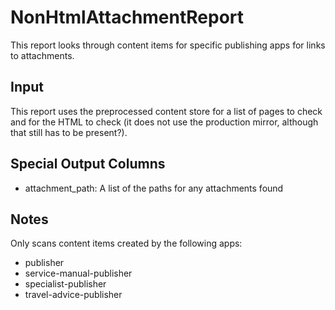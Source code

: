 # NonHtmlAttachmentReport

This report looks through content items for specific publishing apps for links to attachments.

## Input

This report uses the preprocessed content store for a list of pages to check and for the HTML to check (it does not use the production mirror, although that still has to be present?).

## Special Output Columns

- attachment_path: A list of the paths for any attachments found

## Notes

Only scans content items created by the following apps:
- publisher
- service-manual-publisher
- specialist-publisher
- travel-advice-publisher
